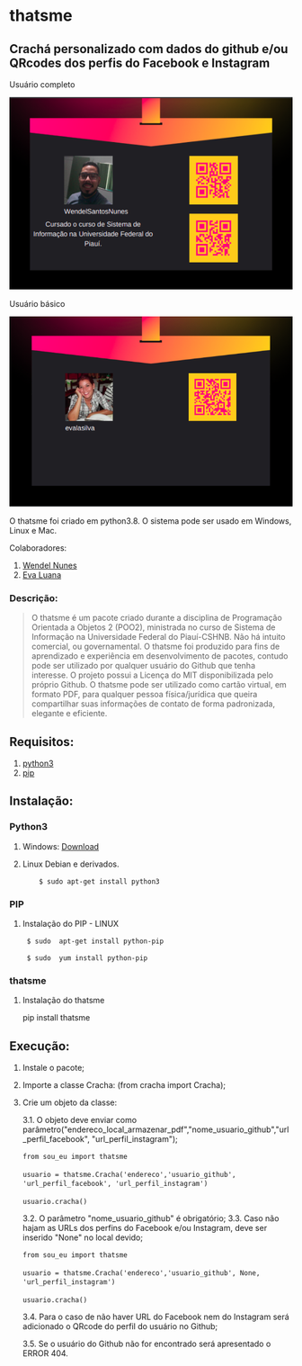 # thatsme

## Crachá personalizado com dados do github e/ou QRcodes dos perfis do Facebook e Instagram

<p> Usuário completo </p>

![Usuário + QRcode do Facebook + QRcod do Instagram](https://raw.githubusercontent.com/WendelSantosNunes/thatsme/main/demo/UC.png)

<p> Usuário básico </p>

![Usuário + QRcode do Github](https://raw.githubusercontent.com/WendelSantosNunes/thatsme/main/demo/UB.png)

O thatsme foi criado em python3.8. O sistema pode ser usado em Windows, Linux e Mac.

Colaboradores: <br />

1. [Wendel Nunes](https://github.com/WendelSantosNunes) <br />
2. [Eva Luana](https://github.com/evalasilva) <br />

### Descrição:

> O thatsme é um pacote criado durante a disciplina de Programação Orientada a Objetos 2 (POO2), ministrada no curso de Sistema de Informação na Universidade Federal do Piauí-CSHNB.
> Não há intuito comercial, ou governamental.
> O thatsme foi produzido para fins de aprendizado e experiência em desenvolvimento de pacotes, contudo pode ser utilizado por qualquer usuário do Github que tenha interesse. O projeto possui a Licença do MIT disponibilizada pelo próprio Github.
> O thatsme pode ser utilizado como cartão virtual, em formato PDF, para qualquer pessoa física/jurídica que queira compartilhar suas informações de contato de forma padronizada, elegante e eficiente.

## Requisitos:

1. [python3](https://www.python.org/downloads/)
2. [pip](https://pip.pypa.io/en/stable/installation/)

## Instalação:

### Python3

1. Windows: [Download](https://www.python.org/downloads/)

2. Linux Debian e derivados.

   ```
       $ sudo apt-get install python3
   ```

### PIP

1. Instalação do PIP - LINUX

   ```Debian
   	$ sudo  apt-get install python-pip
   ```

   ```Red Hat/ OpenSUSe
   	$ sudo  yum install python-pip
   ```

### thatsme

1. Instalação do thatsme

   pip install thatsme

## Execução:

1.  Instale o pacote;
2.  Importe a classe Cracha:
    (from cracha import Cracha);
3.  Crie um objeto da classe:

    3.1. O objeto deve enviar como parâmetro("endereco_local_armazenar_pdf","nome_usuario_github","url_perfil_facebook", "url_perfil_instagram");

        from sou_eu import thatsme

        usuario = thatsme.Cracha('endereco','usuario_github', 'url_perfil_facebook', 'url_perfil_instagram')

        usuario.cracha()

    3.2. O parâmetro "nome_usuario_github" é obrigatório;
    3.3. Caso não hajam as URLs dos perfins do Facebook e/ou Instagram, deve ser inserido "None" no local devido;

        from sou_eu import thatsme

        usuario = thatsme.Cracha('endereco','usuario_github', None, 'url_perfil_instagram')

        usuario.cracha()

    3.4. Para o caso de não haver URL do Facebook nem do Instagram será adicionado o QRcode do perfil do usuário no Github;

    3.5. Se o usuário do Github não for encontrado será apresentado o ERROR 404.
